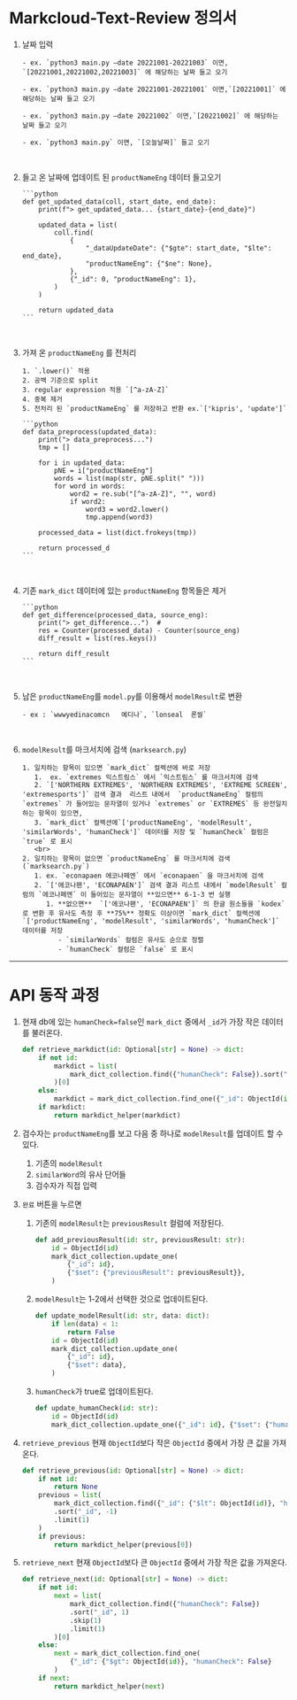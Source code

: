 # Markcloud-Text-Review 정의서

1. 날짜 입력

       - ex. `python3 main.py –date 20221001-20221003` 이면, `[20221001,20221002,20221003]` 에 해당하는 날짜 들고 오기 

       - ex. `python3 main.py –date 20221001-20221001` 이면,`[20221001]` 에 해당하는 날짜 들고 오기 
    
       - ex. `python3 main.py –date 20221002` 이면,`[20221002]` 에 해당하는 날짜 들고 오기 

       - ex. `python3 main.py` 이면, `[오늘날짜]` 들고 오기 
       
<br>

2. 들고 온 날짜에 업데이트 된 `productNameEng` 데이터 들고오기 

       ```python
       def get_updated_data(coll, start_date, end_date):
           print(f"> get_updated_data... {start_date}-{end_date}")
   
           updated_data = list(
               coll.find(
                   {
                       "_dataUpdateDate": {"$gte": start_date, "$lte": end_date},
                       "productNameEng": {"$ne": None},
                   },
                   {"_id": 0, "productNameEng": 1},
               )
           )
   
           return updated_data
       ```
       
<br>

3. 가져 온 `productNameEng` 를 전처리

       1. `.lower()` 적용
       2. 공백 기준으로 split
       3. regular expression 적용 `[^a-zA-Z]`
       4. 중복 제거
       5. 전처리 된 `productNameEng` 를 저장하고 반환 ex.`['kipris', 'update']`

       ```python
       def data_preprocess(updated_data):
           print("> data_preprocess...")
           tmp = []
       
           for i in updated_data:
               pNE = i["productNameEng"]
               words = list(map(str, pNE.split(" ")))
               for word in words:
                   word2 = re.sub("[^a-zA-Z]", "", word)
                   if word2:
                       word3 = word2.lower()
                       tmp.append(word3)
   
           processed_data = list(dict.frokeys(tmp))
   
           return processed_d
       ```

<br>

4. 기존 `mark_dict` 데이터에 있는 `productNameEng` 항목들은 제거

       ```python
       def get_difference(processed_data, source_eng):
           print("> get_difference...")  #
           res = Counter(processed_data) - Counter(source_eng)
           diff_result = list(res.keys())
   
           return diff_result
       ```

<br>

5. 남은 `productNameEng`를 `model.py`를 이용해서 `modelResult`로 변환 

       - ex : `wwwyedinacomcn	예디나`, `lonseal	론씰`

<br>

6. `modelResult`를 마크서치에 검색 (`marksearch.py`)

       1. 일치하는 항목이 있으면 `mark_dict` 컬렉션에 바로 저장 
          1.  ex. `extremes	익스트림스` 에서 `익스트림스` 를 마크서치에 검색
          2. `['NORTHERN EXTREMES', 'NORTHERN EXTREMES', 'EXTREME SCREEN', 'extremesports']` 검색 결과  리스트 내에서  `productNameEng` 컬럼의 `extremes` 가 들어있는 문자열이 있거나 `extremes` or `EXTREMES` 등 완전일치하는 항목이 있으면,
          3. `mark_dict` 컬렉션에`['productNameEng', 'modelResult', 'similarWords', 'humanCheck']` 데이터를 저장 및 `humanCheck` 컬럼은 `true` 로 표시
          <br>
       2. 일치하는 항목이 없으면 `productNameEng` 를 마크서치에 검색 (`marksearch.py`)
          1. ex. `econapaen	에코나페엔` 에서 `econapaen` 을 마크서치에 검색
          2. `['에코나팬', 'ECONAPAEN']` 검색 결과 리스트 내에서 `modelResult` 컬럼의 `에코나페엔` 이 들어있는 문자열이 **있으면** 6-1-3 번 실행
             1. **없으면**  `['에코나팬', 'ECONAPAEN']` 의 한글 원소들을 `kodex` 로 변환 후 유사도 측정 후 **75%** 정확도 이상이면 `mark_dict` 컬렉션에`['productNameEng', 'modelResult', 'similarWords', 'humanCheck']` 데이터를 저장
                - `similarWords` 컬럼은 유사도 순으로 정렬
                - `humanCheck` 컬럼은 `false` 로 표시


---

# API 동작 과정

1. 현재 db에 있는 `humanCheck=false`인 `mark_dict` 중에서 `_id`가 가장 작은 데이터를 불러온다.

   ```python
   def retrieve_markdict(id: Optional[str] = None) -> dict:
       if not id:
           markdict = list(
               mark_dict_collection.find({"humanCheck": False}).sort("_id", 1).limit(1)
           )[0]
       else:
           markdict = mark_dict_collection.find_one({"_id": ObjectId(id)})
       if markdict:
           return markdict_helper(markdict)
   ```

2. 검수자는 `productNameEng`를 보고 다음 중 하나로 `modelResult`를 업데이트 할 수 있다.

   1. 기존의 `modelResult`
   2. `similarWord`의 유사 단어들
   3. 검수자가 직접 입력


3. `완료` 버튼을 누르면 

   1. 기존의 `modelResult`는 `previousResult` 컬럼에 저장된다.

      ```python
      def add_previousResult(id: str, previousResult: str):
          id = ObjectId(id)
          mark_dict_collection.update_one(
              {"_id": id},
              {"$set": {"previousResult": previousResult}},
          )
      ```

   2. `modelResult`는 1-2에서 선택한 것으로 업데이트된다.

      ```python
      def update_modelResult(id: str, data: dict):
          if len(data) < 1:
              return False
          id = ObjectId(id)
          mark_dict_collection.update_one(
              {"_id": id},
              {"$set": data},
          )
      ```

   3. `humanCheck`가 true로 업데이트된다.

      ```python
      def update_humanCheck(id: str):
          id = ObjectId(id)
          mark_dict_collection.update_one({"_id": id}, {"$set": {"humanCheck": True}})
      ```

4. `retrieve_previous`  현재 `ObjectId`보다 작은 `ObjectId` 중에서 가장 큰 값을 가져온다.

   ```python
   def retrieve_previous(id: Optional[str] = None) -> dict:
       if not id:
           return None
       previous = list(
           mark_dict_collection.find({"_id": {"$lt": ObjectId(id)}, "humanCheck": False})
           .sort("_id", -1)
           .limit(1)
       )
       if previous:
           return markdict_helper(previous[0])
   ```

5. `retrieve_next`  현재 `ObjectId`보다 큰 `ObjectId` 중에서 가장 작은 값을 가져온다.

   ```python
   def retrieve_next(id: Optional[str] = None) -> dict:
       if not id:
           next = list(
               mark_dict_collection.find({"humanCheck": False})
               .sort("_id", 1)
               .skip(1)
               .limit(1)
           )[0]
       else:
           next = mark_dict_collection.find_one(
               {"_id": {"$gt": ObjectId(id)}, "humanCheck": False}
           )
       if next:
           return markdict_helper(next)
   ```

